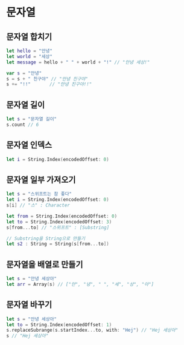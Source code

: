 # 문자열

## 문자열 합치기

```swift
let hello = "안녕"
let world = "세상"
let message = hello + " " + world + "!" // "안녕 세상!"

var s = "안녕"
s = s + " 친구야" // "안녕 친구야"
s += "!!"       // "안녕 친구야!!"
```

## 문자열 길이

```swift
let s = "문자열 길이"
s.count // 6
```

## 문자열 인덱스

```swift
let i = String.Index(encodedOffset: 0)
```

## 문자열 일부 가져오기

```swift
let s = "스위프트는 참 좋다"
let i = String.Index(encodedOffset: 0)
s[i] // "스" : Character

let from = String.Index(encodedOffset: 0)
let to = String.Index(encodedOffset: 3)
s[from...to] // "스위프트" : [Substring]

// Substring을 String으로 만들기
let s2 : String = String(s[from...to])
```

## 문자열을 배열로 만들기

```swift
let s = "안녕 세상아"
let arr = Array(s) // ["안", "녕", " ", "세", "상", "아"]
```

## 문자열 바꾸기 

```swift
let s = "안녕 세상아"
let to = String.Index(encodedOffset: 1)
s.replaceSubrange(s.startIndex...to, with: "Hej") // "Hej 세상아"
s // "Hej 세상아"
```
